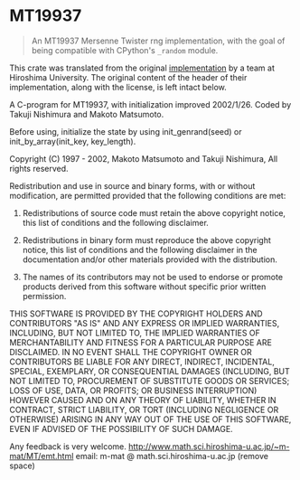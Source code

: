 
# MT19937
> An MT19937 Mersenne Twister rng implementation, with the goal of being
compatible with CPython's `_random` module.

This crate was translated from the original
[implementation](http://www.math.sci.hiroshima-u.ac.jp/~m-mat/MT/MT2002/emt19937ar.html)
by a team at Hiroshima University. The original content of the header of
their implementation, along with the license, is left intact below.


A C-program for MT19937, with initialization improved 2002/1/26.
Coded by Takuji Nishimura and Makoto Matsumoto.

Before using, initialize the state by using init_genrand(seed)
or init_by_array(init_key, key_length).

Copyright (C) 1997 - 2002, Makoto Matsumoto and Takuji Nishimura,
All rights reserved.

Redistribution and use in source and binary forms, with or without
modification, are permitted provided that the following conditions
are met:

  1. Redistributions of source code must retain the above copyright
  notice, this list of conditions and the following disclaimer.

  2. Redistributions in binary form must reproduce the above copyright
  notice, this list of conditions and the following disclaimer in the
  documentation and/or other materials provided with the distribution.

  3. The names of its contributors may not be used to endorse or promote
  products derived from this software without specific prior written
  permission.

THIS SOFTWARE IS PROVIDED BY THE COPYRIGHT HOLDERS AND CONTRIBUTORS
"AS IS" AND ANY EXPRESS OR IMPLIED WARRANTIES, INCLUDING, BUT NOT
LIMITED TO, THE IMPLIED WARRANTIES OF MERCHANTABILITY AND FITNESS FOR
A PARTICULAR PURPOSE ARE DISCLAIMED.  IN NO EVENT SHALL THE COPYRIGHT OWNER OR
CONTRIBUTORS BE LIABLE FOR ANY DIRECT, INDIRECT, INCIDENTAL, SPECIAL,
EXEMPLARY, OR CONSEQUENTIAL DAMAGES (INCLUDING, BUT NOT LIMITED TO,
PROCUREMENT OF SUBSTITUTE GOODS OR SERVICES; LOSS OF USE, DATA, OR
PROFITS; OR BUSINESS INTERRUPTION) HOWEVER CAUSED AND ON ANY THEORY OF
LIABILITY, WHETHER IN CONTRACT, STRICT LIABILITY, OR TORT (INCLUDING
NEGLIGENCE OR OTHERWISE) ARISING IN ANY WAY OUT OF THE USE OF THIS
SOFTWARE, EVEN IF ADVISED OF THE POSSIBILITY OF SUCH DAMAGE.


Any feedback is very welcome.
http://www.math.sci.hiroshima-u.ac.jp/~m-mat/MT/emt.html
email: m-mat @ math.sci.hiroshima-u.ac.jp (remove space)
